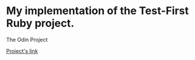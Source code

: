 # My implementation of the Test-First Ruby project.

The Odin Project

[Project's link](http://www.theodinproject.com/web-development-101/ruby)
